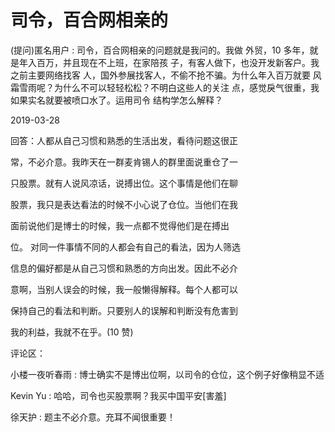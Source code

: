 # 司令，百合网相亲的

(提问)匿名用户 : 司令，百合网相亲的问题就是我问的。我做 外贸，10 多年，就是年入百万，并且现在不上班，在家陪孩 子，有客人做下，也没开发新客户。我之前主要网络找客 人，国外参展找客人，不偷不抢不骗。为什么年入百万就要 风霜雪雨呢？为什么不可以轻轻松松？不明白这些人的关注 点，感觉戾气很重，我如果实名就要被喷口水了。运用司令 结构学怎么解释？

2019-03-28

回答：人都从自己习惯和熟悉的生活出发，看待问题这很正

常，不必介意。我昨天在一群麦肯锡人的群里面说重仓了一

只股票。就有人说风凉话，说搏出位。这个事情是他们在聊

股票，我只是表达看法的时候不小心说了仓位。当他们在我

面前说他们是博士的时候，我一点都不觉得他们是在搏出

位。 对同一件事情不同的人都会有自己的看法，因为人筛选

信息的偏好都是从自己习惯和熟悉的方向出发。因此不必介

意啊，当别人误会的时候，我一般懒得解释。每个人都可以

保持自己的看法和判断。只要别人的误解和判断没有危害到

我的利益，我就不在乎。(10 赞)

评论区：

小楼一夜听春雨 : 博士确实不是博出位啊，以司令的仓位，这个例子好像稍显不适

Kevin Yu : 哈哈，司令也买股票啊？我买中国平安[害羞]

徐天护 : 题主不必介意。充耳不闻很重要！